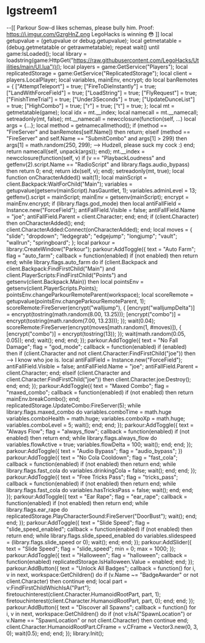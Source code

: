 # Igstreem1
--[[     Parkour     Sow-d likes schemas, please bully him. Proof: https://i.imgur.com/GzrgHnZ.png     LegoHacks is winning :flushed: ]]  local getupvalue = (getupvalue or debug.getupvalue); local getmetatable = (debug.getmetatable or getrawmetatable);  repeat wait() until game:IsLoaded();  local library = loadstring(game:HttpGet("https://raw.githubusercontent.com/LegoHacks/Utilities/main/UI.lua"))(); local players = game:GetService("Players"); local replicatedStorage = game:GetService("ReplicatedStorage"); local client = players.LocalPlayer; local variables, mainEnv, encrypt;  do     local banRemotes = {         ["AttemptTeleport"] = true;         ["FireToDieInstantly"] = true;         ["LandWithForceField"] = true;         ["LoadString"] = true;         ["FlyRequest"] = true;         ["FinishTimeTrial"] = true;         ["Under3Seconds"] = true;         ["UpdateDunceList"] = true;         ["HighCombo"] = true;         ["r"] = true;         ["t"] = true;     };          local mt = getmetatable(game);     local idx = mt.__index;     local namecall = mt.__namecall;          setreadonly(mt, false);          mt.__namecall = newcclosure(function(self, ...)         local args = {...};         local method = getnamecallmethod();              if (method == "FireServer" and banRemotes[self.Name]) then             return;         elseif (method == "FireServer" and self.Name == "SubmitCombo" and args[1] > 299) then             args[1] = math.random(250, 299); --> Hudzell, please suck my cock :)         end;              return namecall(self, unpack(args));     end);      mt.__index = newcclosure(function(self, v)         if (v == "PlaybackLoudness" and getfenv(2).script.Name == "RadioScript" and library.flags.audio_bypass) then             return 0;         end;          return idx(self, v);     end);          setreadonly(mt, true);      local function onCharacterAdded()         wait(1);         local mainScript = client.Backpack:WaitForChild("Main");         variables = getupvalue(getsenv(mainScript).hasGauntlet, 1);         variables.adminLevel = 13;         getfenv().script = mainScript;         mainEnv = getsenv(mainScript);         encrypt = mainEnv.encrypt;          if (library.flags.god_mode) then             local antiFallField = Instance.new("ForceField");             antiFallField.Visible = false;             antiFallField.Name = "joe";             antiFallField.Parent = client.Character;         end;     end;      if (client.Character) then         onCharacterAdded();     end;      client.CharacterAdded:Connect(onCharacterAdded); end;  local moves = {     "slide";     "dropdown";     "ledgegrab";     "edgejump";     "longjump";     "vault";     "wallrun";     "springboard"; };  local parkour = library:CreateWindow("Parkour"); parkour:AddToggle({     text = "Auto Farm";     flag = "auto_farm";     callback = function(enabled)         if (not enabled) then return end;         while library.flags.auto_farm do             if (client.Backpack and client.Backpack:FindFirstChild("Main") and client.PlayerScripts:FindFirstChild("Points") and getsenv(client.Backpack.Main)) then                 local pointsEnv = getsenv(client.PlayerScripts.Points);                 pointsEnv.changeParkourRemoteParent(workspace);                  local scoreRemote = getupvalue(pointsEnv.changeParkourRemoteParent, 1);                  scoreRemote:FireServer(encrypt("walljump"), {                     [encrypt("walljumpDelta")] = encrypt(tostring(math.random(8.00, 13.25)));                     [encrypt("combo")] = encrypt(tostring(math.random(7.00, 13.23)));                 });                  wait(0.04);                  scoreRemote:FireServer(encrypt(moves[math.random(1, #moves)]), {                     [encrypt("combo")] = encrypt(tostring(13));                 });                  wait(math.random(0.05, 0.05));             end;             wait();         end;     end; });  parkour:AddToggle({     text = "No Fall Damage";     flag = "god_mode";     callback = function(enabled)         if (enabled) then             if (client.Character and not client.Character:FindFirstChild("joe")) then --> I know who joe is.                 local antiFallField = Instance.new("ForceField");                 antiFallField.Visible = false;                 antiFallField.Name = "joe";                 antiFallField.Parent = client.Character;             end;         elseif (client.Character and client.Character:FindFirstChild("joe")) then             client.Character.joe:Destroy();         end;     end; });  parkour:AddToggle({     text = "Maxed Combo";     flag = "maxed_combo";     callback = function(enabled)         if (not enabled) then             return mainEnv.breakCombo();         end;          replicatedStorage.UpdateCombo:FireServer(5);          while library.flags.maxed_combo do             variables.comboTime = math.huge             variables.comboHealth = math.huge;             variables.comboXp = math.huge;             variables.comboLevel = 5;             wait();         end;     end; });  parkour:AddToggle({     text = "Always Flow";     flag = "always_flow";     callback = function(enabled)         if (not enabled) then return end;          while library.flags.always_flow do             variables.flowActive = true;             variables.flowDelta = 100;             wait();         end;     end; });  parkour:AddToggle({     text = "Audio Bypass";     flag = "audio_bypass"; })  parkour:AddToggle({     text = "No Cola Cooldown";     flag = "fast_cola";     callback = function(enabled)         if (not enabled) then return end;          while library.flags.fast_cola do             variables.drinkingCola = false;             wait();         end;     end; });  parkour:AddToggle({     text = "Free Tricks Pass";     flag = "tricks_pass";     callback = function(enabled)         if (not enabled) then return end;          while library.flags.fast_cola do             variables.hasTricksPass = false;             wait();         end;     end; });  parkour:AddToggle({     text = "Ear Rape";     flag = "ear_rape";     callback = function(enabled)         if (not enabled) then return end;          while library.flags.ear_rape do             replicatedStorage.PlayCharacterSound:FireServer("DoorBust");             wait();         end;     end; });  parkour:AddToggle({     text = "Slide Speed";     flag = "slide_speed_enabled";     callback = function(enabled)         if (not enabled) then return end;          while library.flags.slide_speed_enabled do             variables.slidespeed = (library.flags.slide_speed or 0);             wait();         end;     end; });  parkour:AddSlider({     text = "Slide Speed";     flag = "slide_speed";     min = 0;     max = 1000; });  parkour:AddToggle({     text = "Halloween";     flag = "halloween";     callback = function(enabled)         replicatedStorage.IsHalloween.Value = enabled;     end; });  parkour:AddButton({     text = "Unlock All Badges";     callback = function()         for i, v in next, workspace:GetChildren() do             if (v.Name ~= "BadgeAwarder" or not client.Character) then continue end;                      local part = v:FindFirstChildWhichIsA("Part");             firetouchinterest(client.Character.HumanoidRootPart, part, 1);             firetouchinterest(client.Character.HumanoidRootPart, part, 0);         end;     end; });  parkour:AddButton({     text = "Discover all Spawns";     callback = function()         for i, v in next, workspace:GetChildren() do             if (not v:IsA("SpawnLocation") or v.Name == "SpawnLocation" or not client.Character) then continue end;                          client.Character.HumanoidRootPart.CFrame = v.CFrame + Vector3.new(0, 3, 0);             wait(0.5);         end;     end; });  library:Init();
